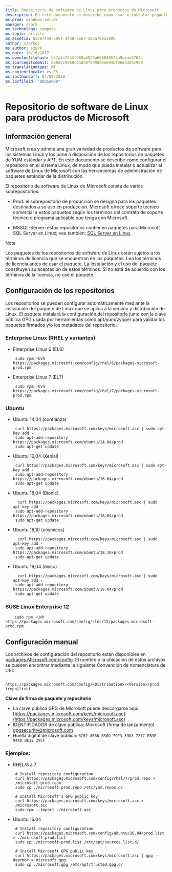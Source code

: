 ```yaml
---
title: Repositorio de software de Linux para productos de Microsoft
description: En este documento se describe cómo usar e instalar paquetes de software de Linux para productos de Microsoft.
ms.prod: windows-server
manager: szark
ms.technology: compute
ms.topic: article
ms.assetid: b5387444-595f-4f38-abb7-163a70ea1895
author: szarkos
ms.author: szark
ms.date: 10/16/2017
ms.openlocfilehash: b57a1e7243f989a4529a666880572a9ceaa57644
ms.sourcegitcommit: b00d7c8968c4adc8f699dbee694afe6ed36bc9de
ms.translationtype: MT
ms.contentlocale: es-ES
ms.lasthandoff: 04/08/2020
ms.locfileid: "80852068"
---
```

# <a name="linux-software-repository-for-microsoft-products"></a>Repositorio de software de Linux para productos de Microsoft

## <a name="overview"></a>Información general
Microsoft crea y admite una gran variedad de productos de software para los sistemas Linux y los pone a disposición de los repositorios de paquetes de YUM estándar y APT. En este documento se describe cómo configurar el repositorio en el sistema Linux, de modo que pueda instalar o actualizar el software de Linux de Microsoft con las herramientas de administración de paquetes estándar de la distribución.

El repositorio de software de Linux de Microsoft consta de varios subrepositorios:

 - Prod: el subrepositorio de producción se designa para los paquetes destinados a su uso en producción. Microsoft ofrece soporte técnico comercial a estos paquetes según los términos del contrato de soporte técnico o programa aplicable que tenga con Microsoft.

 - MSSQL-Server: estos repositorios contienen paquetes para Microsoft SQL Server en Linux; vea también: [SQL Server en Linux](https://www.microsoft.com/sql-server/sql-server-vnext-including-Linux).

> [!Note]
> Los paquetes de los repositorios de software de Linux están sujetos a los términos de licencia que se encuentran en los paquetes. Lea los términos de licencia antes de usar el paquete. La instalación y el uso del paquete constituyen su aceptación de estos términos. Si no está de acuerdo con los términos de la licencia, no use el paquete.


## <a name="configuring-the-repositories"></a>Configuración de los repositorios
Los repositorios se pueden configurar automáticamente mediante la instalación del paquete de Linux que se aplica a la versión y distribución de Linux. El paquete instalará la configuración del repositorio junto con la clave pública GPG usada por herramientas como apt/yum/zypper para validar los paquetes firmados y/o los metadatos del repositorio.

### <a name="enterprise-linux-rhel-and-variants"></a>Enterprise Linux (RHEL y variantes)

 - Enterprise Linux 6 (EL6)

        sudo rpm -Uvh https://packages.microsoft.com/config/rhel/6/packages-microsoft-prod.rpm

 - Enterprise Linux 7 (EL7)

        sudo rpm -Uvh https://packages.microsoft.com/config/rhel/7/packages-microsoft-prod.rpm


### <a name="ubuntu"></a>Ubuntu

 - Ubuntu 14,04 (confianza)

        curl https://packages.microsoft.com/keys/microsoft.asc | sudo apt-key add -
        sudo apt-add-repository https://packages.microsoft.com/ubuntu/14.04/prod
        sudo apt-get update

 - Ubuntu 16,04 (Xenial)

        curl https://packages.microsoft.com/keys/microsoft.asc | sudo apt-key add -
        sudo apt-add-repository https://packages.microsoft.com/ubuntu/16.04/prod
        sudo apt-get update

 - Ubuntu 18,04 (Bionic)

         curl https://packages.microsoft.com/keys/microsoft.asc | sudo apt-key add -
        sudo apt-add-repository https://packages.microsoft.com/ubuntu/18.04/prod
        sudo apt-get update

 - Ubuntu 18,10 (cósmicos)

         curl https://packages.microsoft.com/keys/microsoft.asc | sudo apt-key add -
        sudo apt-add-repository https://packages.microsoft.com/ubuntu/18.10/prod
        sudo apt-get update

 - Ubuntu 19,04 (disco)

         curl https://packages.microsoft.com/keys/microsoft.asc | sudo apt-key add -
        sudo apt-add-repository https://packages.microsoft.com/ubuntu/19.04/prod
        sudo apt-get update

### <a name="suse-linux-enterprise-12"></a>SUSE Linux Enterprise 12

        sudo rpm -Uvh https://packages.microsoft.com/config/sles/12/packages-microsoft-prod.rpm


## <a name="manual-configuration"></a>Configuración manual
Los archivos de configuración del repositorio están disponibles en [packages.Microsoft.com/config](https://packages.microsoft.com/config/). El nombre y la ubicación de estos archivos se pueden encontrar mediante la siguiente Convención de nomenclatura de URI:

        https://packages.microsoft.com/config/<Distribution>/<Version>/prod.(repo|list)

**Clave de firma de paquete y repositorio**

 - La clave pública GPG de Microsoft puede descargarse aquí: [https://packages.microsoft.com/keys/microsoft.asc](https://packages.microsoft.com/keys/microsoft.asc)
 - IDENTIFICADOR de clave pública: Microsoft (firma de lanzamiento) <gpgsecurity@microsoft.com>
 - Huella digital de clave pública: `BC52 8686 B50D 79E3 39D3 721C EB3E 94AD BE12 29CF`

### <a name="examples"></a>Ejemplos:

 - RHEL/8 a 7

        # Install repository configuration
        curl https://packages.microsoft.com/config/rhel/7/prod.repo > ./microsoft-prod.repo
        sudo cp ./microsoft-prod.repo /etc/yum.repos.d/

        # Install Microsoft's GPG public key
        curl https://packages.microsoft.com/keys/microsoft.asc > ./microsoft.asc
        sudo rpm --import ./microsoft.asc

 - Ubuntu 16.04

        # Install repository configuration
        curl https://packages.microsoft.com/config/ubuntu/16.04/prod.list > ./microsoft-prod.list
        sudo cp ./microsoft-prod.list /etc/apt/sources.list.d/

        # Install Microsoft GPG public key
        curl https://packages.microsoft.com/keys/microsoft.asc | gpg --dearmor > microsoft.gpg
        sudo cp ./microsoft.gpg /etc/apt/trusted.gpg.d/



